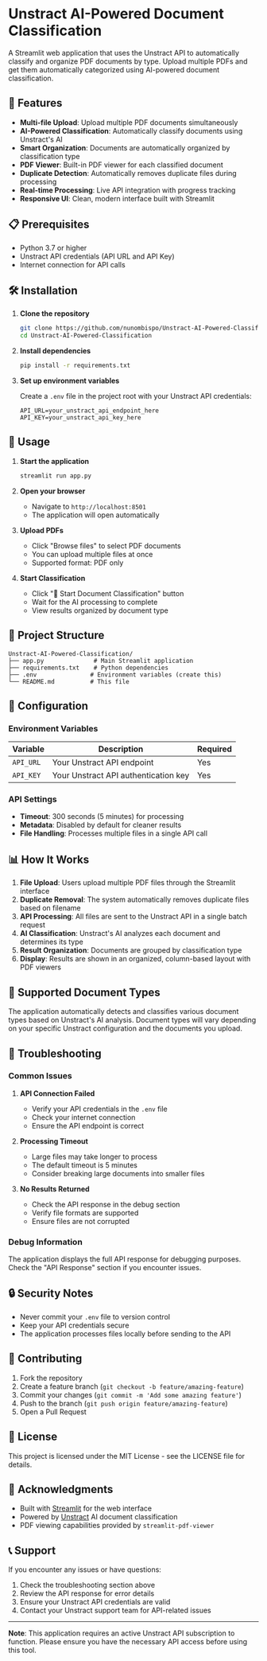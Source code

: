 # Unstract AI-Powered Document Classification

A Streamlit web application that uses the Unstract API to automatically classify and organize PDF documents by type. Upload multiple PDFs and get them automatically categorized using AI-powered document classification.

## 🚀 Features

- **Multi-file Upload**: Upload multiple PDF documents simultaneously
- **AI-Powered Classification**: Automatically classify documents using Unstract's AI
- **Smart Organization**: Documents are automatically organized by classification type
- **PDF Viewer**: Built-in PDF viewer for each classified document
- **Duplicate Detection**: Automatically removes duplicate files during processing
- **Real-time Processing**: Live API integration with progress tracking
- **Responsive UI**: Clean, modern interface built with Streamlit

## 📋 Prerequisites

- Python 3.7 or higher
- Unstract API credentials (API URL and API Key)
- Internet connection for API calls

## 🛠️ Installation

1. **Clone the repository**

   ```bash
   git clone https://github.com/nunombispo/Unstract-AI-Powered-Classification
   cd Unstract-AI-Powered-Classification
   ```

2. **Install dependencies**

   ```bash
   pip install -r requirements.txt
   ```

3. **Set up environment variables**

   Create a `.env` file in the project root with your Unstract API credentials:

   ```env
   API_URL=your_unstract_api_endpoint_here
   API_KEY=your_unstract_api_key_here
   ```

## 🚀 Usage

1. **Start the application**

   ```bash
   streamlit run app.py
   ```

2. **Open your browser**

   - Navigate to `http://localhost:8501`
   - The application will open automatically

3. **Upload PDFs**

   - Click "Browse files" to select PDF documents
   - You can upload multiple files at once
   - Supported format: PDF only

4. **Start Classification**
   - Click "🚀 Start Document Classification" button
   - Wait for the AI processing to complete
   - View results organized by document type

## 📁 Project Structure

```
Unstract-AI-Powered-Classification/
├── app.py              # Main Streamlit application
├── requirements.txt    # Python dependencies
├── .env               # Environment variables (create this)
└── README.md          # This file
```

## 🔧 Configuration

### Environment Variables

| Variable  | Description                          | Required |
| --------- | ------------------------------------ | -------- |
| `API_URL` | Your Unstract API endpoint           | Yes      |
| `API_KEY` | Your Unstract API authentication key | Yes      |

### API Settings

- **Timeout**: 300 seconds (5 minutes) for processing
- **Metadata**: Disabled by default for cleaner results
- **File Handling**: Processes multiple files in a single API call

## 📊 How It Works

1. **File Upload**: Users upload multiple PDF files through the Streamlit interface
2. **Duplicate Removal**: The system automatically removes duplicate files based on filename
3. **API Processing**: All files are sent to the Unstract API in a single batch request
4. **AI Classification**: Unstract's AI analyzes each document and determines its type
5. **Result Organization**: Documents are grouped by classification type
6. **Display**: Results are shown in an organized, column-based layout with PDF viewers

## 🎯 Supported Document Types

The application automatically detects and classifies various document types based on Unstract's AI analysis. Document types will vary depending on your specific Unstract configuration and the documents you upload.

## 🐛 Troubleshooting

### Common Issues

1. **API Connection Failed**

   - Verify your API credentials in the `.env` file
   - Check your internet connection
   - Ensure the API endpoint is correct

2. **Processing Timeout**

   - Large files may take longer to process
   - The default timeout is 5 minutes
   - Consider breaking large documents into smaller files

3. **No Results Returned**
   - Check the API response in the debug section
   - Verify file formats are supported
   - Ensure files are not corrupted

### Debug Information

The application displays the full API response for debugging purposes. Check the "API Response" section if you encounter issues.

## 🔒 Security Notes

- Never commit your `.env` file to version control
- Keep your API credentials secure
- The application processes files locally before sending to the API

## 🤝 Contributing

1. Fork the repository
2. Create a feature branch (`git checkout -b feature/amazing-feature`)
3. Commit your changes (`git commit -m 'Add some amazing feature'`)
4. Push to the branch (`git push origin feature/amazing-feature`)
5. Open a Pull Request

## 📝 License

This project is licensed under the MIT License - see the LICENSE file for details.

## 🙏 Acknowledgments

- Built with [Streamlit](https://streamlit.io/) for the web interface
- Powered by [Unstract](https://unstract.com/) AI document classification
- PDF viewing capabilities provided by `streamlit-pdf-viewer`

## 📞 Support

If you encounter any issues or have questions:

1. Check the troubleshooting section above
2. Review the API response for error details
3. Ensure your Unstract API credentials are valid
4. Contact your Unstract support team for API-related issues

---

**Note**: This application requires an active Unstract API subscription to function. Please ensure you have the necessary API access before using this tool.
